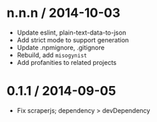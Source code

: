 
n.n.n / 2014-10-03
==================

 * Update eslint, plain-text-data-to-json
 * Add strict mode to support generation
 * Update .npmignore, .gitignore
 * Rebuild, add `misogynist`
 * Add profanities to related projects

0.1.1 / 2014-09-05
==================

 * Fix scraperjs; dependency > devDependency
